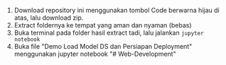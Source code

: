 1. Download repository ini menggunakan tombol Code berwarna hijau di atas, lalu download zip.
2. Extract foldernya ke tempat yang aman dan nyaman (bebas)
3. Buka terminal pada folder hasil extract tadi, lalu jalankan `jupyter notebook`
4. Buka file "Demo Load Model DS dan Persiapan Deployment" menggunakan jupyter notebook
"# Web-Development" 
